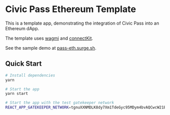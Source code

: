 # Civic Pass Ethereum Template

This is a template app, demonstrating the integration of Civic Pass into an Ethereum dApp.

The template uses [wagmi](https://wagmi.sh/) and [connectKit](https://docs.family.co/connectkit).

See the sample demo at [pass-eth.surge.sh](https://pass-eth.surge.sh/).

## Quick Start

```bash
# Install dependencies
yarn

# Start the app
yarn start

# Start the app with the test gatekeeper network
REACT_APP_GATEKEEPER_NETWORK=tgnuXXNMDLK8dy7Xm1TdeGyc95MDym4bvAQCwcW21Bf yarn start
```
